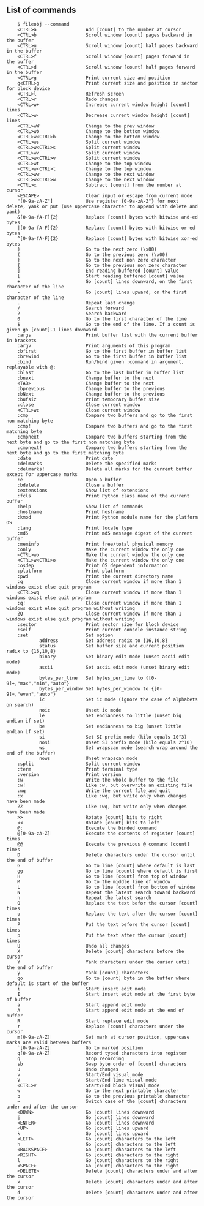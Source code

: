 ## List of commands

        $ fileobj --command
        <CTRL>a                  Add [count] to the number at cursor
        <CTRL>b                  Scroll window [count] pages backward in the buffer
        <CTRL>u                  Scroll window [count] half pages backward in the buffer
        <CTRL>f                  Scroll window [count] pages forward in the buffer
        <CTRL>d                  Scroll window [count] half pages forward in the buffer
        <CTRL>g                  Print current size and position
        g<CTRL>g                 Print current size and position in sector for block device
        <CTRL>l                  Refresh screen
        <CTRL>r                  Redo changes
        <CTRL>w+                 Increase current window height [count] lines
        <CTRL>w-                 Decrease current window height [count] lines
        <CTRL>wW                 Change to the prev window
        <CTRL>wb                 Change to the bottom window
        <CTRL>w<CTRL>b           Change to the bottom window
        <CTRL>ws                 Split current window
        <CTRL>w<CTRL>s           Split current window
        <CTRL>wv                 Split current window
        <CTRL>w<CTRL>v           Split current window
        <CTRL>wt                 Change to the top window
        <CTRL>w<CTRL>t           Change to the top window
        <CTRL>ww                 Change to the next window
        <CTRL>w<CTRL>w           Change to the next window
        <CTRL>x                  Subtract [count] from the number at cursor
        <ESCAPE>                 Clear input or escape from current mode
        "[0-9a-zA-Z"]            Use register {0-9a-zA-Z"} for next delete, yank or put (use uppercase character to append with delete and yank)
        &[0-9a-fA-F]{2}          Replace [count] bytes with bitwise and-ed bytes
        |[0-9a-fA-F]{2}          Replace [count] bytes with bitwise or-ed bytes
        ^[0-9a-fA-F]{2}          Replace [count] bytes with bitwise xor-ed bytes
        )                        Go to the next zero (\x00)
        (                        Go to the previous zero (\x00)
        }                        Go to the next non zero character
        {                        Go to the previous non zero character
        ]                        End reading buffered [count] value
        [                        Start reading buffered [count] value
        +                        Go [count] lines downward, on the first character of the line
        -                        Go [count] lines upward, on the first character of the line
        .                        Repeat last change
        /                        Search forward
        ?                        Search backward
        0                        Go to the first character of the line
        $                        Go to the end of the line. If a count is given go [count]-1 lines downward
        :args                    Print buffer list with the current buffer in brackets
        :argv                    Print arguments of this program
        :bfirst                  Go to the first buffer in buffer list
        :brewind                 Go to the first buffer in buffer list
        :bind                    Run/bind given :command in argument, replayable with @:
        :blast                   Go to the last buffer in buffer list
        :bnext                   Change buffer to the next
        <TAB>                    Change buffer to the next
        :bprevious               Change buffer to the previous
        :bNext                   Change buffer to the previous
        :bufsiz                  Print temporary buffer size
        :close                   Close current window
        <CTRL>wc                 Close current window
        :cmp                     Compare two buffers and go to the first non matching byte
        :cmp!                    Compare two buffers and go to the first matching byte
        :cmpnext                 Compare two buffers starting from the next byte and go to the first non matching byte
        :cmpnext!                Compare two buffers starting from the next byte and go to the first matching byte
        :date                    Print date
        :delmarks                Delete the specified marks
        :delmarks!               Delete all marks for the current buffer except for uppercase marks
        :e                       Open a buffer
        :bdelete                 Close a buffer
        :extensions              Show list of extensions
        :fcls                    Print Python class name of the current buffer
        :help                    Show list of commands
        :hostname                Print hostname
        :kmod                    Print Python module name for the platform OS
        :lang                    Print locale type
        :md5                     Print md5 message digest of the current buffer
        :meminfo                 Print free/total physical memory
        :only                    Make the current window the only one
        <CTRL>wo                 Make the current window the only one
        <CTRL>w<CTRL>o           Make the current window the only one
        :osdep                   Print OS dependent information
        :platform                Print platform
        :pwd                     Print the current directory name
        :q                       Close current window if more than 1 windows exist else quit program
        <CTRL>wq                 Close current window if more than 1 windows exist else quit program
        :q!                      Close current window if more than 1 windows exist else quit program without writing
        ZQ                       Close current window if more than 1 windows exist else quit program without writing
        :sector                  Print sector size for block device
        :self                    Print current console instance string
        :set                     Set option
                address          Set address radix to {16,10,8}
                status           Set buffer size and current position radix to {16,10,8}
                binary           Set binary edit mode (unset ascii edit mode)
                ascii            Set ascii edit mode (unset binary edit mode)
                bytes_per_line   Set bytes_per_line to {[0-9]+,"max","min","auto"}
                bytes_per_window Set bytes_per_window to {[0-9]+,"even","auto"}
                ic               Set ic mode (ignore the case of alphabets on search)
                noic             Unset ic mode
                le               Set endianness to little (unset big endian if set)
                be               Set endianness to big (unset little endian if set)
                si               Set SI prefix mode (kilo equals 10^3)
                nosi             Unset SI prefix mode (kilo equals 2^10)
                ws               Set wrapscan mode (search wrap around the end of the buffer)
                nows             Unset wrapscan mode
        :split                   Split current window
        :term                    Print terminal type
        :version                 Print version
        :w                       Write the whole buffer to the file
        :w!                      Like :w, but overwrite an existing file
        :wq                      Write the current file and quit
        :x                       Like :wq, but write only when changes have been made
        ZZ                       Like :wq, but write only when changes have been made
        >>                       Rotate [count] bits to right
        <<                       Rotate [count] bits to left
        @:                       Execute the binded command
        @[0-9a-zA-Z]             Execute the contents of register [count] times
        @@                       Execute the previous @ command [count] times
        D                        Delete characters under the cursor until the end of buffer
        G                        Go to line [count] where default is last
        gg                       Go to line [count] where default is first
        H                        Go to line [count] from top of window
        M                        Go to the middle line of window
        L                        Go to line [count] from bottom of window
        N                        Repeat the latest search toward backward
        n                        Repeat the latest search
        O                        Replace the text befor the cursor [count] times
        o                        Replace the text after the cursor [count] times
        P                        Put the text before the cursor [count] times
        p                        Put the text after the cursor [count] times
        U                        Undo all changes
        X                        Delete [count] characters before the cursor
        Y                        Yank characters under the cursor until the end of buffer
        y                        Yank [count] characters
        go                       Go to [count] byte in the buffer where default is start of the buffer
        i                        Start insert edit mode
        I                        Start insert edit mode at the first byte of buffer
        a                        Start append edit mode
        A                        Start append edit mode at the end of buffer
        R                        Start replace edit mode
        r                        Replace [count] characters under the cursor
        m[0-9a-zA-Z]             Set mark at cursor position, uppercase marks are valid between buffers
        `[0-9a-zA-Z]             Go to marked position
        q[0-9a-zA-Z]             Record typed characters into register
        q                        Stop recording
        sb                       Swap byte order of [count] characters
        u                        Undo changes
        v                        Start/End visual mode
        V                        Start/End line visual mode
        <CTRL>v                  Start/End block visual mode
        w                        Go to the next printable character
        b                        Go to the previous printable character
        ~                        Switch case of the [count] characters under and after the cursor
        <DOWN>                   Go [count] lines downward
        j                        Go [count] lines downward
        <ENTER>                  Go [count] lines downward
        <UP>                     Go [count] lines upward
        k                        Go [count] lines upward
        <LEFT>                   Go [count] characters to the left
        h                        Go [count] characters to the left
        <BACKSPACE>              Go [count] characters to the left
        <RIGHT>                  Go [count] characters to the right
        l                        Go [count] characters to the right
        <SPACE>                  Go [count] characters to the right
        <DELETE>                 Delete [count] characters under and after the cursor
        x                        Delete [count] characters under and after the cursor
        d                        Delete [count] characters under and after the cursor
